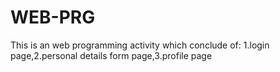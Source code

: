 # WEB-PRG
This is an web programming activity which conclude of: 1.login page,2.personal details form page,3.profile page
